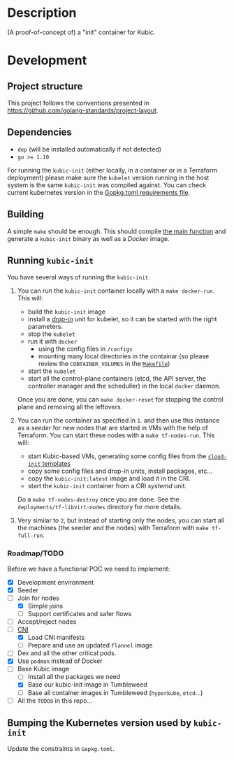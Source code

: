 # Description

(A proof-of-concept of) a "init" container for Kubic.

# Development

## Project structure

This project follows the conventions presented in https://github.com/golang-standards/project-layout.

## Dependencies

* `dep` (will be installed automatically if not detected)
* `go >= 1.10`

For running the `kubic-init` (either locally, in a container or in a Terraform
deployment) please make sure the `kubelet` version running in the host system
is the same `kubic-init` was compiled against. You can check current kubernetes
version in the [Gopkg.toml requirements file](Gopkg.toml).

## Building

A simple `make` should be enough. This should compile [the main
function](cmd/kubic-init/main.go) and generate a `kubic-init` binary as
well as a _Docker_ image.

## Running `kubic-init`

You have several ways of running the `kubic-init`.

1. You can run the `kubic-init` container locally with a
`make docker-run`. This will:

   * build the `kubic-init` image
   * install a [_drop-in_](init/kubelet.drop-in.conf) unit for
   kubelet, so it can be started with the right parameters.
   * stop the `kubelet`
   * run it with `docker`
     * using the config files in `/configs`
     * mounting many local directories in the containar (so
     please review the `CONTAINER_VOLUMES` in the [`Makefile`](Makefile))
   * start the `kubelet`
   * start all the control-plane containers (etcd, the API server,
   the controller manager and the scheduller) in the local
   `docker` daemon.

   Once you are done, you can `make docker-reset` for stopping the
   control plane and removing all the leftovers.

2. You can run the container as specified in `1`. and then use this
instance as a _seeder_ for new nodes that are started in VMs with
the help of Terraform. You can start these nodes with a
`make tf-nodes-run`. This will:

   * start Kubic-based VMs, generating some config files from
   the [`cloud-init` templates](deployments/cloud-init)
   * copy some config files and drop-in units, install packages, etc...
   * copy the `kubic-init:latest` image and load it in the CRI.
   * start the `kubic-init` container from a CRI _systemd_ unit.

   Do a `make tf-nodes-destroy` once you are done.
   See the `deployments/tf-libvirt-nodes` directory for more details.

3. Very similar to `2`,  but instead of starting only the nodes,
you can start all the machines (the seeder and the nodes) with Terraform
with `make tf-full-run`.

### Roadmap/TODO

Before we have a functional POC we need to implement:

* [X] Development environment
* [X] Seeder
* [ ] Join for nodes
  * [X] Simple joins
  * [ ] Support certificates and safer flows
* [ ] Accept/reject nodes
* [ ] [CNI](pkg/cni)
  * [X] Load CNI manifests
  * [ ] Prepare and use an updated `flannel` image
* [ ] Dex and all the other critical pods.
* [X] Use `podman` instead of Docker
* [ ] Base Kubic image
  * [ ] Install all the packages we need
  * [X] Base our kubic-init image in Tumbleweed
  * [ ] Base all container images in Tumbleweed (`hyperkube`, `etcd`...)
* [ ] All the `TODO`s in this repo...

## Bumping the Kubernetes version used by `kubic-init`

Update the constraints in `Gopkg.toml`.
